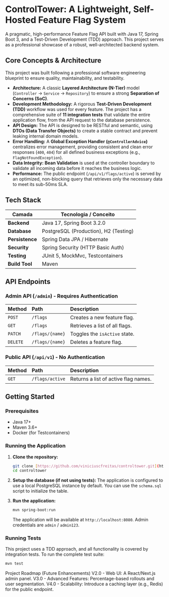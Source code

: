 # ControlTower: A Lightweight, Self-Hosted Feature Flag System

A pragmatic, high-performance Feature Flag API built with Java 17, Spring Boot 3, and a Test-Driven Development (TDD) approach. This project serves as a professional showcase of a robust, well-architected backend system.

## Core Concepts & Architecture

This project was built following a professional software engineering blueprint to ensure quality, maintainability, and testability.

* **Architecture:** A classic **Layered Architecture (N-Tier)** model (`Controller` -> `Service` -> `Repository`) to ensure a strong **Separation of Concerns (SoC)**.
* **Development Methodology:** A rigorous **Test-Driven Development (TDD)** workflow was used for every feature. The project has a comprehensive suite of **11 integration tests** that validate the entire application flow, from the API request to the database persistence.
* **API Design:** The API is designed to be RESTful and semantic, using **DTOs (Data Transfer Objects)** to create a stable contract and prevent leaking internal domain models.
* **Error Handling:** A **Global Exception Handler (`@ControllerAdvice`)** centralizes error management, providing consistent and clean error responses (`400`, `404`) for all defined business exceptions (e.g., `FlagNotFoundException`).
* **Data Integrity:** **Bean Validation** is used at the controller boundary to validate all incoming data before it reaches the business logic.
* **Performance:** The public endpoint (`/api/v1/flags/active`) is served by an optimized, non-blocking query that retrieves only the necessary data to meet its sub-50ms SLA.

## Tech Stack

| Camada              | Tecnologia / Conceito                  |
| ------------------- | -------------------------------------- |
| **Backend**         | Java 17, Spring Boot 3.2.0             |
| **Database**        | PostgreSQL (Production), H2 (Testing)  |
| **Persistence**     | Spring Data JPA / Hibernate            |
| **Security**        | Spring Security (HTTP Basic Auth)      |
| **Testing**         | JUnit 5, MockMvc, Testcontainers       |
| **Build Tool**      | Maven                                  |

## API Endpoints

### Admin API (`/admin`) - Requires Authentication

| Method | Path                       | Description                      |
| :----- | :------------------------- | :------------------------------- |
| `POST` | `/flags`                   | Creates a new feature flag.      |
| `GET`  | `/flags`                   | Retrieves a list of all flags.   |
| `PATCH`| `/flags/{name}`            | Toggles the `isActive` state.    |
| `DELETE`| `/flags/{name}`           | Deletes a feature flag.          |

### Public API (`/api/v1`) - No Authentication

| Method | Path             | Description                                  |
| :----- | :--------------- | :------------------------------------------- |
| `GET`  | `/flags/active`  | Returns a list of active flag names.         |

## Getting Started

### Prerequisites
* Java 17+
* Maven 3.6+
* Docker (for Testcontainers)

### Running the Application

1.  **Clone the repository:**
    ```bash
    git clone [https://github.com/viniciuscfreitas/controltower.git](https://github.com/viniciuscfreitas/controltower.git)
    cd controltower
    ```

2.  **Setup the database (if not using tests):**
    The application is configured to use a local PostgreSQL instance by default. You can use the `schema.sql` script to initialize the table.

3.  **Run the application:**
    ```bash
    mvn spring-boot:run
    ```
    The application will be available at `http://localhost:8080`. Admin credentials are `admin` / `admin123`.

### Running Tests

This project uses a TDD approach, and all functionality is covered by integration tests. To run the complete test suite:
```bash
mvn test
```

Project Roadmap (Future Enhancements)
V2.0 - Web UI: A React/Next.js admin panel.
V3.0 - Advanced Features: Percentage-based rollouts and user segmentation.
V4.0 - Scalability: Introduce a caching layer (e.g., Redis) for the public endpoint.
